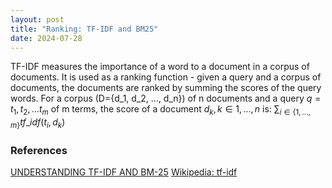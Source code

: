 ```yaml
---
layout: post
title: "Ranking: TF-IDF and BM25"
date: 2024-07-28
---
```

TF-IDF measures the importance of a word to a document in a corpus of documents. It is used as a ranking function - given a query and a corpus of documents, the documents are ranked by summing the scores of the query words. 
For a corpus \(D={d_1, d_2, ..., d_n}\) of n documents and a query $q={t_1, t_2, ... t_m}$ of m terms, the score of a document $d_k, k \in {1, ..., n}$ is: $\sum_{i \in \{1, ..., m\}} tf\_idf(t_i, d_k)$



### References
[UNDERSTANDING TF-IDF AND BM-25](https://kmwllc.com/index.php/2020/03/20/understanding-tf-idf-and-bm-25/)
[Wikipedia: tf-idf](https://en.wikipedia.org/wiki/Tf%E2%80%93idf#)
